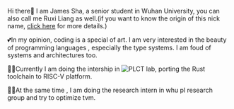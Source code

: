 Hi there👋 I am James Sha, a senior student in Wuhan University, you can also call me Ruxi Liang as well.(if you want to know the origin of this nick name, [click here](origin-of-ruxiliang.md) for more details.) 

💕In my opinion, coding is a special of art. I am very interested in the beauty of programming languages , especially the type systems. I am foud of systems and architectures too.

👨‍💻Currently I am doing the intership in ![PLCT lab](https://github.com/plctlab), porting the Rust toolchain to RISC-V platform.

🐱‍💻At the same time , I am doing the research intern in whu pl research group and try to optimize tvm.

<!---
ruxiliang/ruxiliang is a ✨ special ✨ repository because its `README.md` (this file) appears on your GitHub profile.
You can click the Preview link to take a look at your changes.
--->
